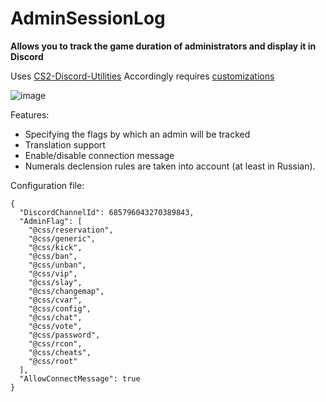 # AdminSessionLog
**Allows you to track the game duration of administrators and display it in Discord**

Uses [CS2-Discord-Utilities](https://github.com/NockyCZ/CS2-Discord-Utilities) Accordingly requires [customizations](https://github.com/NockyCZ/CS2-Discord-Utilities?tab=readme-ov-file#installation)

![image](https://github.com/Stimayk/AdminSessionLog/assets/51941742/fd98ae66-5100-4836-accb-e74265a02a62)

Features:
+ Specifying the flags by which an admin will be tracked
+ Translation support
+ Enable/disable connection message
+ Numerals declension rules are taken into account (at least in Russian).

Configuration file:
```
{
  "DiscordChannelId": 685796043270389843,
  "AdminFlag": [
    "@css/reservation",
    "@css/generic",
    "@css/kick",
    "@css/ban",
    "@css/unban",
    "@css/vip",
    "@css/slay",
    "@css/changemap",
    "@css/cvar",
    "@css/config",
    "@css/chat",
    "@css/vote",
    "@css/password",
    "@css/rcon",
    "@css/cheats",
    "@css/root"
  ],
  "AllowConnectMessage": true
}
```
